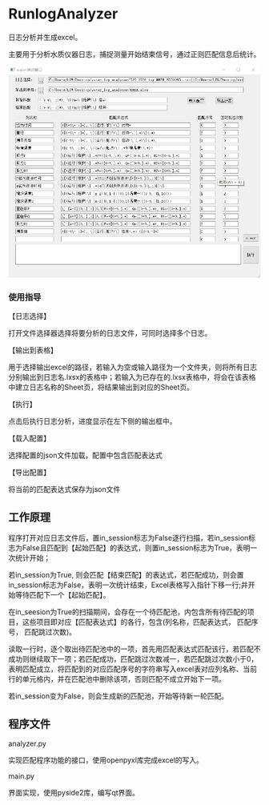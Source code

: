 # RunlogAnalyzer

日志分析并生成excel。

主要用于分析水质仪器日志，捕捉测量开始结束信号，通过正则匹配信息后统计。

![](https://github.com/closesakuya/RunlogAnalyzer/blob/main/res/tip01.png)

### 使用指导

【日志选择】

打开文件选择器选择将要分析的日志文件，可同时选择多个日志。

【输出到表格】

用于选择输出excel的路径，若输入为空或输入路径为一个文件夹，则将所有日志分别输出到日志名.lxsx的表格中；若输入为已存在的.lxsx表格中，将会在该表格中建立日志名称的Sheet页，将结果输出到对应的Sheet页。

【执行】

点击后执行日志分析，进度显示在左下侧的输出框中。

【载入配置】

选择配置的json文件加载，配置中包含匹配表达式

【导出配置】

将当前的匹配表达式保存为json文件



## 工作原理

程序打开对应日志文件后，置in_session标志为False逐行扫描，若in_session标志为False且匹配到【起始匹配】的表达式，则置in_session标志为True，表明一次统计开始；

若in_session为True, 则会匹配【结束匹配】的表达式，若匹配成功，则会置in_session标志为False，表明一次统计结束，Excel表格写入指针下移一行;并开始等待匹配下一个【起始匹配】。

在in_seesion为True的扫描期间，会存在一个待匹配池，内包含所有待匹配的项目，这些项目即对应【匹配表达式】的各行，包含(列名称，匹配表达式， 匹配序号， 匹配跳过次数)。

读取一行时，逐个取出待匹配池中的一项，首先用匹配表达式匹配该行，若匹配不成功则继续取下一项；若匹配成功，匹配跳过次数减一，若匹配跳过次数小于0，表明匹配成立，将匹配到的对应匹配序号的字符串写入excel表对应列名称、当前行的单元格内，并在匹配池中删除该项，否则匹配不成立开始下一项。

若in_session变为False，则会生成新的匹配池，开始等待新一轮匹配。



## 程序文件

analyzer.py

实现匹配程序功能的接口，使用openpyxl库完成excel的写入。



main.py

界面实现，使用pyside2库，编写qt界面。